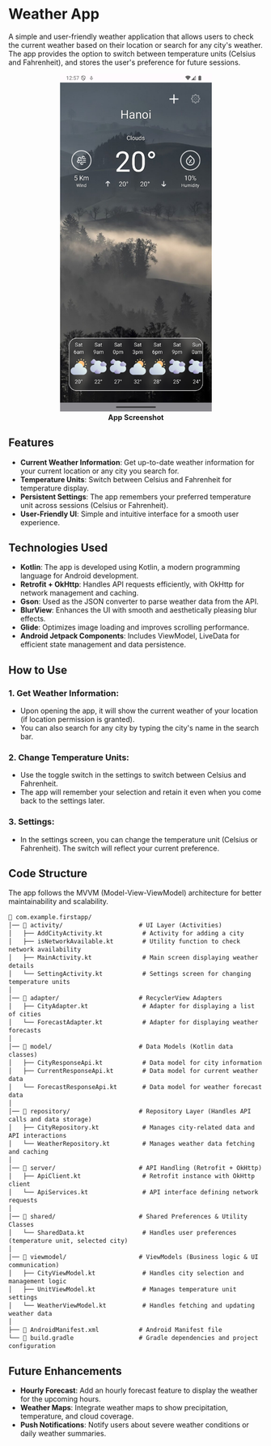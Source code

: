 # Weather App

A simple and user-friendly weather application that allows users to check the current weather based on their location or search for any city's weather. The app provides the option to switch between temperature units (Celsius and Fahrenheit), and stores the user's preference for future sessions.
<p align="center">
  <img src="images/Screenshot.png" width="300" title="App Screenshot">
    <br>
  <b>App Screenshot</b>
</p>


## Features

- **Current Weather Information**: Get up-to-date weather information for your current location or any city you search for.
- **Temperature Units**: Switch between Celsius and Fahrenheit for temperature display.
- **Persistent Settings**: The app remembers your preferred temperature unit across sessions (Celsius or Fahrenheit).
- **User-Friendly UI**: Simple and intuitive interface for a smooth user experience.

## Technologies Used

- **Kotlin**: The app is developed using Kotlin, a modern programming language for Android development.
- **Retrofit + OkHttp**: Handles API requests efficiently, with OkHttp for network management and caching.
- **Gson**: Used as the JSON converter to parse weather data from the API.
- **BlurView**: Enhances the UI with smooth and aesthetically pleasing blur effects.
- **Glide**: Optimizes image loading and improves scrolling performance.
- **Android Jetpack Components**: Includes ViewModel, LiveData for efficient state management and data persistence.
## How to Use

### 1. Get Weather Information:
- Upon opening the app, it will show the current weather of your location (if location permission is granted).
- You can also search for any city by typing the city's name in the search bar.

### 2. Change Temperature Units:
- Use the toggle switch in the settings to switch between Celsius and Fahrenheit.
- The app will remember your selection and retain it even when you come back to the settings later.

### 3. Settings:
- In the settings screen, you can change the temperature unit (Celsius or Fahrenheit). The switch will reflect your current preference.

## Code Structure
The app follows the MVVM (Model-View-ViewModel) architecture for better maintainability and scalability.
```
📂 com.example.firstapp/
│── 📂 activity/                     # UI Layer (Activities)
│   ├── AddCityActivity.kt           # Activity for adding a city
│   ├── isNetworkAvailable.kt        # Utility function to check network availability
│   ├── MainActivity.kt              # Main screen displaying weather details
│   └── SettingActivity.kt           # Settings screen for changing temperature units
│
│── 📂 adapter/                      # RecyclerView Adapters
│   ├── CityAdapter.kt               # Adapter for displaying a list of cities
│   └── ForecastAdapter.kt           # Adapter for displaying weather forecasts
│
│── 📂 model/                        # Data Models (Kotlin data classes)
│   ├── CityResponseApi.kt           # Data model for city information
│   ├── CurrentResponseApi.kt        # Data model for current weather data
│   └── ForecastResponseApi.kt       # Data model for weather forecast data
│
│── 📂 repository/                   # Repository Layer (Handles API calls and data storage)
│   ├── CityRepository.kt            # Manages city-related data and API interactions
│   └── WeatherRepository.kt         # Manages weather data fetching and caching
│
│── 📂 server/                       # API Handling (Retrofit + OkHttp)
│   ├── ApiClient.kt                 # Retrofit instance with OkHttp client
│   └── ApiServices.kt               # API interface defining network requests
│
│── 📂 shared/                       # Shared Preferences & Utility Classes
│   └── SharedData.kt                # Handles user preferences (temperature unit, selected city)
│
│── 📂 viewmodel/                    # ViewModels (Business logic & UI communication)
│   ├── CityViewModel.kt             # Handles city selection and management logic
│   ├── UnitViewModel.kt             # Manages temperature unit settings
│   └── WeatherViewModel.kt          # Handles fetching and updating weather data
│
├── 📜 AndroidManifest.xml           # Android Manifest file
└── 📜 build.gradle                  # Gradle dependencies and project configuration

```

## Future Enhancements

- **Hourly Forecast**: Add an hourly forecast feature to display the weather for the upcoming hours.
- **Weather Maps**: Integrate weather maps to show precipitation, temperature, and cloud coverage.
- **Push Notifications**: Notify users about severe weather conditions or daily weather summaries.
